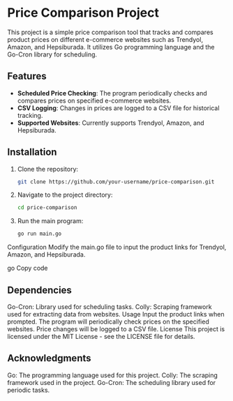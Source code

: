 # Price Comparison Project

This project is a simple price comparison tool that tracks and compares product prices on different e-commerce websites such as Trendyol, Amazon, and Hepsiburada. It utilizes Go programming language and the Go-Cron library for scheduling.

## Features

- **Scheduled Price Checking**: The program periodically checks and compares prices on specified e-commerce websites.
- **CSV Logging**: Changes in prices are logged to a CSV file for historical tracking.
- **Supported Websites**: Currently supports Trendyol, Amazon, and Hepsiburada.

## Installation

1. Clone the repository:

   ```bash
   git clone https://github.com/your-username/price-comparison.git
   
2. Navigate to the project directory:

   ```bash
   cd price-comparison

3. Run the main program:

   ```bash
   go run main.go

Configuration
Modify the main.go file to input the product links for Trendyol, Amazon, and Hepsiburada.

go
Copy code

## Dependencies


Go-Cron: Library used for scheduling tasks.
Colly: Scraping framework used for extracting data from websites.
Usage
Input the product links when prompted.
The program will periodically check prices on the specified websites.
Price changes will be logged to a CSV file.
License
This project is licensed under the MIT License - see the LICENSE file for details.

## Acknowledgments

Go: The programming language used for this project.
Colly: The scraping framework used in the project.
Go-Cron: The scheduling library used for periodic tasks.
